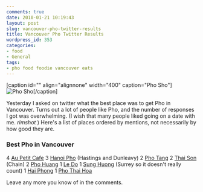 ```yaml
---
comments: true
date: 2010-01-21 10:19:43
layout: post
slug: vancouver-pho-twitter-results
title: Vancouver Pho Twitter Results
wordpress_id: 353
categories:
- food
- General
tags:
- pho food foodie vancouver eats
---
```


[caption id="" align="alignnone" width="400" caption="Pho Sho"]![Pho Sho](http://farm1.static.flickr.com/219/446539193_68b9026cd7.jpg)[/caption]

Yesterday I asked on twitter what the best place was to get Pho in Vancouver. Turns out a lot of people like Pho, and the number of responses I got was overwhelming. (I wish that many people liked going on a date with me. *rimshot* )
Here's a list of places ordered by mentions, not necessarily by how good they are.


### Best Pho in Vancouver


4 [Au Petit Cafe](http://www.urbanspoon.com/r/14/180103/restaurant/Riley-Park-Little-Mountain/Au-Petit-Cafe-Vancouver)
3 [Hanoi Pho](http://www.urbanspoon.com/r/14/181079/restaurant/Strathcona/Hanoi-Pho-Restaurant-Vancouver) (Hastings and Dunleavy)
2 [Pho Tang](http://maps.google.ca/maps/place?sourceid=chrome&um=1&ie=UTF-8&q=pho+tang+vancouver&fb=1&gl=ca&hq=pho+tang&hnear=vancouver&cid=10231370526958924732)
2 [Thai Son](http://www.urbanspoon.com/s/14?q=thai+son) (Chain)
2 [Pho Huang](http://maps.google.ca/maps/place?cid=7351564735867917391&q=pho+huang+vancouver&gl=ca&hl=en&cd=1&cad=src:pplink&ei=xZhYS_-oHImYiwOtrbigCQ&sig2=x9NW3qJspTLLsOc1Bv-KWw)
1 [Le Do](http://www.urbanspoon.com/r/14/181080/restaurant/Commercial-Drive-Grandview/Le-Do-Vietnamese-Vancouver)
1 [Sung Huong](http://www.urbanspoon.com/r/14/1494952/restaurant/Vancouver/Sung-Huong-Surrey) (Surrey so it doesn't really count)
1 [Hai Phong](http://www.urbanspoon.com/r/14/180781/restaurant/Kensington/Hai-Phong-Vietnamese-Vancouver)
1 [Pho Thai Hoa](http://www.urbanspoon.com/r/14/1437957/restaurant/Vancouver/Pho-Thai-Hoa-Richmond)

Leave any more you know of in the comments.
